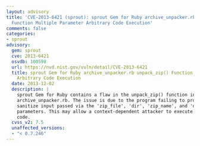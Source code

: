 ```yaml
---
layout: advisory
title: 'CVE-2013-6421 (sprout): sprout Gem for Ruby archive_unpacker.rb unpack_zip()
  Function Multiple Parameter Arbitrary Code Execution'
comments: false
categories:
- sprout
advisory:
  gem: sprout
  cve: 2013-6421
  osvdb: 100598
  url: https://nvd.nist.gov/vuln/detail/CVE-2013-6421
  title: sprout Gem for Ruby archive_unpacker.rb unpack_zip() Function Multiple Parameter
    Arbitrary Code Execution
  date: 2013-12-02
  description: |
    sprout Gem for Ruby contains a flaw in the unpack_zip() function in
    archive_unpacker.rb. The issue is due to the program failing to properly
    sanitize input passed via the 'zip_file', 'dir', 'zip_name', and 'output'
    parameters. This may allow a context-dependent attacker to execute arbitrary
    code.
  cvss_v2: 7.5
  unaffected_versions:
  - "< 0.7.246"
---
```

